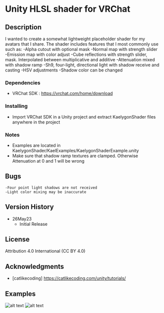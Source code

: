 # Unity HLSL shader for VRChat

## Description

I wanted to create a somewhat lightweight placeholder shader for my avatars that I share.
The shader includes features that I most commonly use such as:
	-Alpha cutout with optional mask
	-Normal map with strength slider
	-Emission map with color adjust
	-Cube reflections with strength slider, mask. Interpolated between multiplicative and additive
	-Attenuation mixed with shadow ramp
	-Sh9, four-light, directional light with shadow receive and casting
	-HSV adjustments
	-Shadow color can be changed

### Dependencies

* VRChat SDK : https://vrchat.com/home/download

### Installing

* Import VRChat SDK in a Unity project and extract KaelygonShader files anywhere in the project

### Notes

* Examples are located in KaelygonShader/KaelExamples/KaelygonShaderExample.unity
* Make sure that shadow ramp textures are clamped. Otherwise Attenuation at 0 and 1 will be wrong

## Bugs

	-Four point light shadows are not received
	-Light color mixing may be inaccurate

## Version History

* 26May23
    * Initial Release

## License

Attribution 4.0 International (CC BY 4.0) 

## Acknowledgments

* [catlikecoding] https://catlikecoding.com/unity/tutorials/

## Examples
![alt text](https://i.imgur.com/b0jDPNp.png)
![alt text](https://i.imgur.com/Ni6bY6y.png)